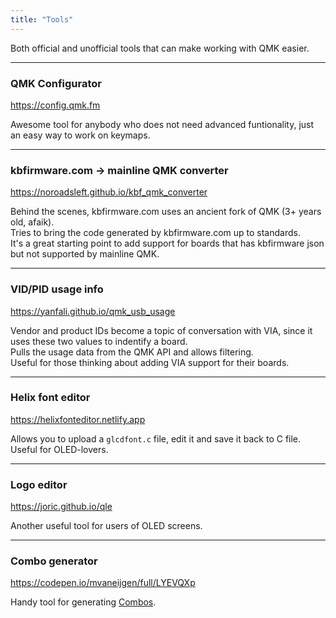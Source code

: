 ```yaml
---
title: "Tools"
---
```


Both official and unofficial tools that can make working with QMK easier.

---

### QMK Configurator

https://config.qmk.fm

Awesome tool for anybody who does not need advanced funtionality, just an easy way to work on keymaps.

---

### kbfirmware.com -> mainline QMK converter

https://noroadsleft.github.io/kbf_qmk_converter

Behind the scenes, kbfirmware.com uses an ancient fork of QMK (3+ years old, afaik).  
Tries to bring the code generated by kbfirmware.com up to standards.  
It's a great starting point to add support for boards that has kbfirmware json but not supported by mainline QMK.

---

### VID/PID usage info

https://yanfali.github.io/qmk_usb_usage

Vendor and product IDs become a topic of conversation with VIA, since it uses these two values to indentify a board.  
Pulls the usage data from the QMK API and allows filtering.  
Useful for those thinking about adding VIA support for their boards.

---

### Helix font editor

https://helixfonteditor.netlify.app

Allows you to upload a `glcdfont.c` file, edit it and save it back to C file. Useful for OLED-lovers.

---

### Logo editor

https://joric.github.io/qle

Another useful tool for users of OLED screens.

---

### Combo generator

https://codepen.io/mvaneijgen/full/LYEVQXp

Handy tool for generating [Combos](https://docs.qmk.fm/#/feature_combo?id=combos).
